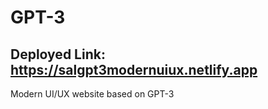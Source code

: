 # GPT-3
## Deployed Link: https://salgpt3modernuiux.netlify.app

Modern UI/UX website based on GPT-3

